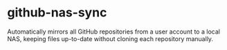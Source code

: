 # github-nas-sync
Automatically mirrors all GitHub repositories from a user account to a local NAS, keeping files up-to-date without cloning each repository manually.

